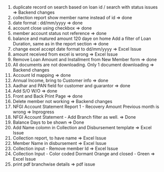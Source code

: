 1. duplicate record on search based on loan id / search with status issues => Backend changes
1. collection report show member name instead of id => done
1. date format : dd/mm/yyyy => done
1. account close using checkbox => done
1. member account status not reference => done
1. balance and matured amount 120 daye on home Add a filter of Loan Duration, same as in the report section => done
1. change excel accept date format to dd/mm/yyyy => Excel Issue
1. amount received from excel is wrong => Excel Issue
1. Remove Loan Amount and Installment from New Member form => done
2. All documents are not downloading. Only 1 document downloading => Backend changes
3. Account Id mapping => done
4. Annual Income, bring to Customer info => done
5. Aadhar and PAN field for customer and guarantor => done
1. Add S/O W/O => done
1. Front and Back Print Page => done 
1. Delete member not working => Backend changes
1. NFGI Account Statement Report 1 - Recovery Amount Previous month is wrong => Inprogress
1. NFGI Account Statement - Add Branch filter as well. => Done
1. Balance Days to be shown => Done
1. Add Name colomn in Collection and Disbursement template => Excel Issue
1. Collection report, to have name  => Excel Issue
1. Member Name in disbursement => Excel Issue
1. Collection input - Remove member Id => Excel Issue
1. Collection Input - Color coded Dormant Orange and closed - Green => Excel Issue
1. print pdf branchwise details => pdf issue